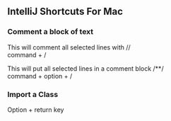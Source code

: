 ## IntelliJ Shortcuts For Mac

### Comment a block of text

This will comment all selected lines with // <br>
command + / 

This will put all selected lines in a comment block /**/ <br>
command + option + /


### Import a Class
Option + return key


###